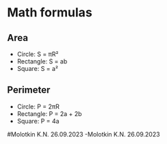 # Math formulas
## Area
- Circle: S = πR²
- Rectangle: S = ab
- Square: S = a²

## Perimeter
- Circle: P = 2πR
- Rectangle: P = 2a + 2b
- Square: P = 4a


#Molotkin K.N. 26.09.2023
-Molotkin K.N. 26.09.2023
